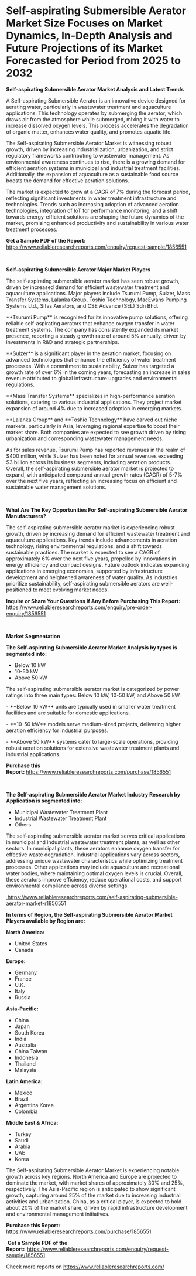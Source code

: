 <p><h1>Self-aspirating Submersible Aerator Market Size Focuses on Market Dynamics, In-Depth Analysis and Future Projections of its Market Forecasted for Period from 2025 to 2032</h1></p><p><strong>Self-aspirating Submersible Aerator Market Analysis and Latest Trends</strong></p>
<p><p>A Self-aspirating Submersible Aerator is an innovative device designed for aerating water, particularly in wastewater treatment and aquaculture applications. This technology operates by submerging the aerator, which draws air from the atmosphere while submerged, mixing it with water to increase dissolved oxygen levels. This process accelerates the degradation of organic matter, enhances water quality, and promotes aquatic life.</p><p>The Self-aspirating Submersible Aerator Market is witnessing robust growth, driven by increasing industrialization, urbanization, and strict regulatory frameworks contributing to wastewater management. As environmental awareness continues to rise, there is a growing demand for efficient aeration systems in municipal and industrial treatment facilities. Additionally, the expansion of aquaculture as a sustainable food source boosts the demand for effective aeration solutions.</p><p>The market is expected to grow at a CAGR of 7% during the forecast period, reflecting significant investments in water treatment infrastructure and technologies. Trends such as increasing adoption of advanced aeration technologies, integration of IoT for performance monitoring, and a shift towards energy-efficient solutions are shaping the future dynamics of the market, promising enhanced productivity and sustainability in various water treatment processes.</p></p>
<p><strong>Get a Sample PDF of the Report:&nbsp;</strong> <a href="https://www.reliableresearchreports.com/enquiry/request-sample/1856551?utm_campaign=2098&utm_medium=2&utm_source=Github&utm_content=ia&utm_term=27032025&utm_id=self-aspirating-submersible-aerator">https://www.reliableresearchreports.com/enquiry/request-sample/1856551</a></p>
<p>&nbsp;</p>
<p><strong>Self-aspirating Submersible Aerator Major Market Players</strong></p>
<p><p>The self-aspirating submersible aerator market has seen robust growth, driven by increased demand for efficient wastewater treatment and aquaculture applications. Major players include Tsurumi Pump, Sulzer, Mass Transfer Systems, Lalanka Group, Toshio Technology, MacEwans Pumping Systems Ltd., Sifas Aerators, and CSE Advance (SEL) Sdn Bhd.</p><p>**Tsurumi Pump** is recognized for its innovative pump solutions, offering reliable self-aspirating aerators that enhance oxygen transfer in water treatment systems. The company has consistently expanded its market presence, reporting a steady growth rate of around 5% annually, driven by investments in R&D and strategic partnerships.</p><p>**Sulzer** is a significant player in the aeration market, focusing on advanced technologies that enhance the efficiency of water treatment processes. With a commitment to sustainability, Sulzer has targeted a growth rate of over 6% in the coming years, forecasting an increase in sales revenue attributed to global infrastructure upgrades and environmental regulations.</p><p>**Mass Transfer Systems** specializes in high-performance aeration solutions, catering to various industrial applications. They project market expansion of around 4% due to increased adoption in emerging markets.</p><p>**Lalanka Group** and **Toshio Technology** have carved out niche markets, particularly in Asia, leveraging regional expertise to boost their market share. Both companies are expected to see growth driven by rising urbanization and corresponding wastewater management needs.</p><p>As for sales revenue, Tsurumi Pump has reported revenues in the realm of $400 million, while Sulzer has been noted for annual revenues exceeding $3 billion across its business segments, including aeration products. Overall, the self-aspirating submersible aerator market is projected to expand, with anticipated compound annual growth rates (CAGR) of 5-7% over the next five years, reflecting an increasing focus on efficient and sustainable water management solutions.</p></p>
<p>&nbsp;</p>
<p><strong>What Are The Key Opportunities For Self-aspirating Submersible Aerator Manufacturers?</strong></p>
<p><p>The self-aspirating submersible aerator market is experiencing robust growth, driven by increasing demand for efficient wastewater treatment and aquaculture applications. Key trends include advancements in aeration technology, rising environmental regulations, and a shift towards sustainable practices. The market is expected to see a CAGR of approximately 6% over the next five years, propelled by innovations in energy efficiency and compact designs. Future outlook indicates expanding applications in emerging economies, supported by infrastructure development and heightened awareness of water quality. As industries prioritize sustainability, self-aspirating submersible aerators are well-positioned to meet evolving market needs.</p></p>
<p><strong>Inquire or Share Your Questions If Any Before Purchasing This Report:</strong> <a href="https://www.reliableresearchreports.com/enquiry/pre-order-enquiry/1856551?utm_campaign=2098&utm_medium=2&utm_source=Github&utm_content=ia&utm_term=27032025&utm_id=self-aspirating-submersible-aerator">https://www.reliableresearchreports.com/enquiry/pre-order-enquiry/1856551</a></p>
<p>&nbsp;</p>
<p><strong>Market Segmentation</strong></p>
<p><strong>The Self-aspirating Submersible Aerator Market Analysis by types is segmented into:</strong></p>
<p><ul><li>Below 10 kW</li><li>10-50 kW</li><li>Above 50 kW</li></ul></p>
<p><p>The self-aspirating submersible aerator market is categorized by power ratings into three main types: Below 10 kW, 10-50 kW, and Above 50 kW. </p><p>- **Below 10 kW** units are typically used in smaller water treatment facilities and are suitable for domestic applications. </p><p>- **10-50 kW** models serve medium-sized projects, delivering higher aeration efficiency for industrial purposes. </p><p>- **Above 50 kW** systems cater to large-scale operations, providing robust aeration solutions for extensive wastewater treatment plants and industrial applications.</p></p>
<p><strong>Purchase this Report:&nbsp;</strong><a href="https://www.reliableresearchreports.com/purchase/1856551?utm_campaign=2098&utm_medium=2&utm_source=Github&utm_content=ia&utm_term=27032025&utm_id=self-aspirating-submersible-aerator">https://www.reliableresearchreports.com/purchase/1856551</a></p>
<p>&nbsp;</p>
<p><strong>The Self-aspirating Submersible Aerator Market Industry Research by Application is segmented into:</strong></p>
<p><ul><li>Municipal Wastewater Treatment Plant</li><li>Industrial Wastewater Treatment Plant</li><li>Others</li></ul></p>
<p><p>The self-aspirating submersible aerator market serves critical applications in municipal and industrial wastewater treatment plants, as well as other sectors. In municipal plants, these aerators enhance oxygen transfer for effective waste degradation. Industrial applications vary across sectors, addressing unique wastewater characteristics while optimizing treatment processes. Other applications may include aquaculture and recreational water bodies, where maintaining optimal oxygen levels is crucial. Overall, these aerators improve efficiency, reduce operational costs, and support environmental compliance across diverse settings.</p></p>
<p><a href="https://www.reliableresearchreports.com/self-aspirating-submersible-aerator-market-r1856551?utm_campaign=2098&utm_medium=2&utm_source=Github&utm_content=ia&utm_term=27032025&utm_id=self-aspirating-submersible-aerator">&nbsp;https://www.reliableresearchreports.com/self-aspirating-submersible-aerator-market-r1856551</a></p>
<p><strong>In terms of Region, the Self-aspirating Submersible Aerator Market Players available by Region are:</strong></p>
<p>
    <p> <strong> North America: </strong>
        <ul>
            <li>United States</li>
            <li>Canada</li>
        </ul>
        </p> 
    <p> <strong> Europe: </strong>
        <ul>
            <li>Germany</li>
            <li>France</li>
            <li>U.K.</li>
            <li>Italy</li>
            <li>Russia</li>
        </ul>
        </p> 
    <p> <strong> Asia-Pacific: </strong>
        <ul>
            <li>China</li>
            <li>Japan</li>
            <li>South Korea</li>
            <li>India</li>
            <li>Australia</li>
            <li>China Taiwan</li>
            <li>Indonesia</li>
            <li>Thailand</li>
            <li>Malaysia</li>
        </ul>
        </p> 
    <p> <strong> Latin America: </strong>
        <ul>
            <li>Mexico</li>
            <li>Brazil</li>
            <li>Argentina Korea</li>
            <li>Colombia</li>
        </ul>
        </p> 
    <p> <strong> Middle East & Africa: </strong>
        <ul>
            <li>Turkey</li>
            <li>Saudi</li>
            <li>Arabia</li>
            <li>UAE</li>
            <li>Korea</li>
        </ul>
    </p>
    </p>
<p><p>The Self-aspirating Submersible Aerator Market is experiencing notable growth across key regions. North America and Europe are projected to dominate the market, with market shares of approximately 30% and 25%, respectively. The Asia-Pacific region is anticipated to show significant growth, capturing around 25% of the market due to increasing industrial activities and urbanization. China, as a critical player, is expected to hold about 20% of the market share, driven by rapid infrastructure development and environmental management initiatives.</p></p>
<p><strong>Purchase this Report: </strong><a href="https://www.reliableresearchreports.com/purchase/1856551?utm_campaign=2098&utm_medium=2&utm_source=Github&utm_content=ia&utm_term=27032025&utm_id=self-aspirating-submersible-aerator">https://www.reliableresearchreports.com/purchase/1856551</a></p>
<p>&nbsp;<strong>Get a Sample PDF of the Report:&nbsp;&nbsp;</strong><a href="https://www.reliableresearchreports.com/enquiry/request-sample/1856551?utm_campaign=2098&utm_medium=2&utm_source=Github&utm_content=ia&utm_term=27032025&utm_id=self-aspirating-submersible-aerator">https://www.reliableresearchreports.com/enquiry/request-sample/1856551</a></p>
<p><strong></strong></p>
<p>Check more reports on <a href="https://www.reliableresearchreports.com/?utm_campaign=2098&utm_medium=2&utm_source=Github&utm_content=ia&utm_term=27032025&utm_id=self-aspirating-submersible-aerator">https://www.reliableresearchreports.com/</a></p>